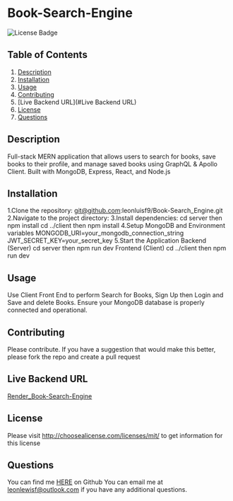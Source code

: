 # Book-Search-Engine
![License Badge](https://shields.io/badge/license-MIT_License-blue)
## Table of Contents
1. [Description](#description)
2. [Installation](#installation)
3. [Usage](#usage)
4. [Contributing](#contributing)
5. [Live Backend URL](#Live Backend URL)
6. [License](#license)
7. [Questions](#questions)

## Description
Full-stack MERN application that allows users to search for books, save books to their profile, and manage saved books using GraphQL & Apollo Client. Built with MongoDB, Express, React, and Node.js
## Installation
1.Clone the repository: git@github.com:leonluisf9/Book-Search_Engine.git 
2.Navigate to the project directory: 
3.Install dependencies: 
  cd server then npm install
  cd ../client then npm install
4.Setup MongoDB and Environment variables
  MONGODB_URI=your_mongodb_connection_string
  JWT_SECRET_KEY=your_secret_key
5.Start the Application
  Backend (Server)
  cd server then npm run dev
  Frontend (Client)
  cd ../client then npm run dev
## Usage
Use Client Front End to perform Search for Books, Sign Up then Login and Save and delete Books. Ensure your MongoDB database is properly connected and operational.
## Contributing
Please contribute. If you have a suggestion that would make this better, please fork the repo and create a pull request
## Live Backend URL
[Render_Book-Search-Engine](https://book-search-engine-7c4s.onrender.com)
## License
Please visit http://choosealicense.com/licenses/mit/ to get information for this license
## Questions
You can find me [HERE](https://github.com/leonlewisf) on Github
You can email me at leonlewisf@outlook.com if you have any additional questions.
